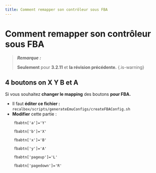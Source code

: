 ```yaml
---
title: Comment remapper son contrôleur sous FBA
---
```


# Comment remapper son contrôleur sous FBA


>_**Remarque :**_
>
>**Seulement** pour **3.2.11** et **la révision précédente.**
{.is-warning}

## 4 boutons on X Y B et A

Si vous souhaitez **changer le mapping** des boutons **pour FBA.**

*  Il faut **éditer ce fichier :** `recalbox/scripts/generateEmuConfigs/createFBAConfig.sh`  
* **Modifier** cette partie :

```text
    fbabtn['a']='Y'

    fbabtn['b']='X'

    fbabtn['x']='B'

    fbabtn['y']='A'

    fbabtn['pageup']='L'

    fbabtn['pagedown']='R'
```

